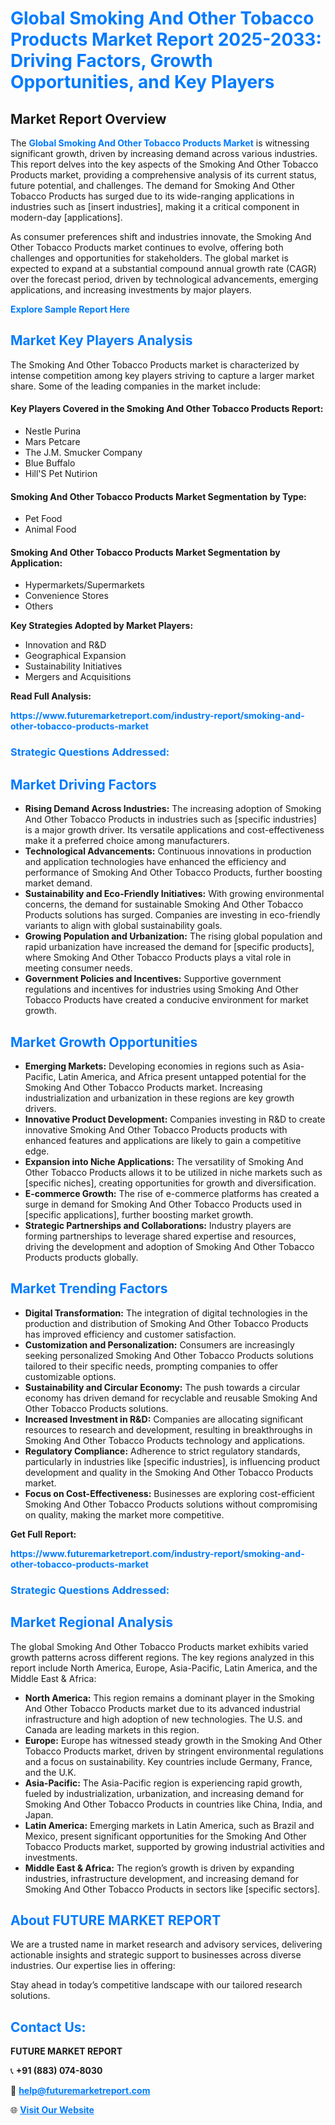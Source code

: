<h1 style="color: #007BFF;">Global Smoking And Other Tobacco Products Market Report 2025-2033: Driving Factors, Growth Opportunities, and Key Players</h1>

<section id="overview">
<h2>Market Report Overview</h2>
<p>The <a href="https://www.futuremarketreport.com/industry-report/smoking-and-other-tobacco-products-market" style="color: #007BFF; text-decoration: none;"><strong>Global Smoking And Other Tobacco Products Market</strong></a> is witnessing significant growth, driven by increasing demand across various industries. This report delves into the key aspects of the Smoking And Other Tobacco Products market, providing a comprehensive analysis of its current status, future potential, and challenges. The demand for Smoking And Other Tobacco Products has surged due to its wide-ranging applications in industries such as [insert industries], making it a critical component in modern-day [applications].</p>
<p>As consumer preferences shift and industries innovate, the Smoking And Other Tobacco Products market continues to evolve, offering both challenges and opportunities for stakeholders. The global market is expected to expand at a substantial compound annual growth rate (CAGR) over the forecast period, driven by technological advancements, emerging applications, and increasing investments by major players.</p>
</section>

<section id="overview">
<p><a href="https://www.futuremarketreport.com/request-sample/reportId=34623" style="color: #007BFF; text-decoration: none;"><strong>Explore Sample Report Here</strong></a></p>
</section>

<section id="key-players">
<h2 style="color: #007BFF;">Market Key Players Analysis</h2>
<p>The Smoking And Other Tobacco Products market is characterized by intense competition among key players striving to capture a larger market share. Some of the leading companies in the market include:</p>
<h4>Key Players Covered in the Smoking And Other Tobacco Products Report:</h4>
<ul><li>Nestle Purina</li><li>Mars Petcare</li><li>The J.M. Smucker Company</li><li>Blue Buffalo</li><li>Hill&#039;S Pet Nutirion</li></ul>
<h4>Smoking And Other Tobacco Products Market Segmentation by Type:</h4>
<ul><li>Pet Food</li><li>Animal Food</li></ul>

<h4>Smoking And Other Tobacco Products Market Segmentation by Application:</h4>
<ul><li>Hypermarkets/Supermarkets</li><li>Convenience Stores</li><li>Others</li></ul>
<p><strong>Key Strategies Adopted by Market Players:</strong></p>
<ul>
<li>Innovation and R&D</li>
<li>Geographical Expansion</li>
<li>Sustainability Initiatives</li>
<li>Mergers and Acquisitions</li>
</ul>
</section>

<section>
<p><strong>Read Full Analysis: </strong></p><a href="https://www.futuremarketreport.com/industry-report/smoking-and-other-tobacco-products-market" style="color: #007BFF; text-decoration: none;"><strong>https://www.futuremarketreport.com/industry-report/smoking-and-other-tobacco-products-market</strong></a>
<h3 style="color: #007BFF;">Strategic Questions Addressed:</h3>
</section>

<section id="driving-factors">
<h2 style="color: #007BFF;">Market Driving Factors</h2>
<ul>
<li><strong>Rising Demand Across Industries:</strong> The increasing adoption of Smoking And Other Tobacco Products in industries such as [specific industries] is a major growth driver. Its versatile applications and cost-effectiveness make it a preferred choice among manufacturers.</li>
<li><strong>Technological Advancements:</strong> Continuous innovations in production and application technologies have enhanced the efficiency and performance of Smoking And Other Tobacco Products, further boosting market demand.</li>
<li><strong>Sustainability and Eco-Friendly Initiatives:</strong> With growing environmental concerns, the demand for sustainable Smoking And Other Tobacco Products solutions has surged. Companies are investing in eco-friendly variants to align with global sustainability goals.</li>
<li><strong>Growing Population and Urbanization:</strong> The rising global population and rapid urbanization have increased the demand for [specific products], where Smoking And Other Tobacco Products plays a vital role in meeting consumer needs.</li>
<li><strong>Government Policies and Incentives:</strong> Supportive government regulations and incentives for industries using Smoking And Other Tobacco Products have created a conducive environment for market growth.</li>
</ul>
</section>

<section id="growth-opportunities">
<h2 style="color: #007BFF;">Market Growth Opportunities</h2>
<ul>
<li><strong>Emerging Markets:</strong> Developing economies in regions such as Asia-Pacific, Latin America, and Africa present untapped potential for the Smoking And Other Tobacco Products market. Increasing industrialization and urbanization in these regions are key growth drivers.</li>
<li><strong>Innovative Product Development:</strong> Companies investing in R&D to create innovative Smoking And Other Tobacco Products products with enhanced features and applications are likely to gain a competitive edge.</li>
<li><strong>Expansion into Niche Applications:</strong> The versatility of Smoking And Other Tobacco Products allows it to be utilized in niche markets such as [specific niches], creating opportunities for growth and diversification.</li>
<li><strong>E-commerce Growth:</strong> The rise of e-commerce platforms has created a surge in demand for Smoking And Other Tobacco Products used in [specific applications], further boosting market growth.</li>
<li><strong>Strategic Partnerships and Collaborations:</strong> Industry players are forming partnerships to leverage shared expertise and resources, driving the development and adoption of Smoking And Other Tobacco Products products globally.</li>
</ul>
</section>

<section id="trending-factors">
<h2 style="color: #007BFF;">Market Trending Factors</h2>
<ul>
<li><strong>Digital Transformation:</strong> The integration of digital technologies in the production and distribution of Smoking And Other Tobacco Products has improved efficiency and customer satisfaction.</li>
<li><strong>Customization and Personalization:</strong> Consumers are increasingly seeking personalized Smoking And Other Tobacco Products solutions tailored to their specific needs, prompting companies to offer customizable options.</li>
<li><strong>Sustainability and Circular Economy:</strong> The push towards a circular economy has driven demand for recyclable and reusable Smoking And Other Tobacco Products solutions.</li>
<li><strong>Increased Investment in R&D:</strong> Companies are allocating significant resources to research and development, resulting in breakthroughs in Smoking And Other Tobacco Products technology and applications.</li>
<li><strong>Regulatory Compliance:</strong> Adherence to strict regulatory standards, particularly in industries like [specific industries], is influencing product development and quality in the Smoking And Other Tobacco Products market.</li>
<li><strong>Focus on Cost-Effectiveness:</strong> Businesses are exploring cost-efficient Smoking And Other Tobacco Products solutions without compromising on quality, making the market more competitive.</li>
</ul>
</section>

<section>
<p><strong>Get Full Report: </strong></p><a href="https://www.futuremarketreport.com/industry-report/smoking-and-other-tobacco-products-market" style="color: #007BFF; text-decoration: none;"><strong>https://www.futuremarketreport.com/industry-report/smoking-and-other-tobacco-products-market</strong></a>
<h3 style="color: #007BFF;">Strategic Questions Addressed:</h3>
</section>


<section id="regional-analysis">
<h2 style="color: #007BFF;">Market Regional Analysis</h2>
<p>The global Smoking And Other Tobacco Products market exhibits varied growth patterns across different regions. The key regions analyzed in this report include North America, Europe, Asia-Pacific, Latin America, and the Middle East & Africa:</p>
<ul>
<li><strong>North America:</strong> This region remains a dominant player in the Smoking And Other Tobacco Products market due to its advanced industrial infrastructure and high adoption of new technologies. The U.S. and Canada are leading markets in this region.</li>
<li><strong>Europe:</strong> Europe has witnessed steady growth in the Smoking And Other Tobacco Products market, driven by stringent environmental regulations and a focus on sustainability. Key countries include Germany, France, and the U.K.</li>
<li><strong>Asia-Pacific:</strong> The Asia-Pacific region is experiencing rapid growth, fueled by industrialization, urbanization, and increasing demand for Smoking And Other Tobacco Products in countries like China, India, and Japan.</li>
<li><strong>Latin America:</strong> Emerging markets in Latin America, such as Brazil and Mexico, present significant opportunities for the Smoking And Other Tobacco Products market, supported by growing industrial activities and investments.</li>
<li><strong>Middle East & Africa:</strong> The region’s growth is driven by expanding industries, infrastructure development, and increasing demand for Smoking And Other Tobacco Products in sectors like [specific sectors].</li>
</ul>
</section>

<footer>
<h2 style="color: #007BFF;">About FUTURE MARKET REPORT</h2>
<p>We are a trusted name in market research and advisory services, delivering actionable insights and strategic support to businesses across diverse industries. Our expertise lies in offering:</p>

<p>Stay ahead in today’s competitive landscape with our tailored research solutions.</p>

<h2 style="color: #007BFF;">Contact Us:</h2>
<p><strong>FUTURE MARKET REPORT</strong></p>
<p>📞 <strong>+91 (883) 074-8030</strong></p>
<p>📧 <strong><a href="mailto:help@futuremarketreport.com" style="color: #007BFF;">help@futuremarketreport.com</a></strong></p>
<p>🌐 <strong><a href="https://www.futuremarketreport.com/" style="color: #007BFF;">Visit Our Website</a></strong></p>
</footer>